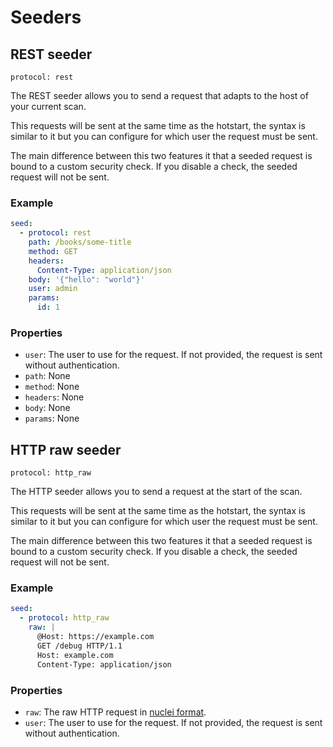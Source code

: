 # Seeders

## REST seeder

`protocol: rest`

The REST seeder allows you to send a request that adapts to the host of your current scan.

This requests will be sent at the same time as the hotstart, the syntax is similar to it but
you can configure for which user the request must be sent.

The main difference between this two features it that a seeded request is bound to a custom security check.
If you disable a check, the seeded request will not be sent.

### Example

```yaml
seed:
  - protocol: rest
    path: /books/some-title
    method: GET
    headers:
      Content-Type: application/json
    body: '{"hello": "world"}'
    user: admin
    params:
      id: 1
```

### Properties

- `user`: The user to use for the request. If not provided, the request is sent without authentication.
- `path`: None
- `method`: None
- `headers`: None
- `body`: None
- `params`: None

## HTTP raw seeder

`protocol: http_raw`

The HTTP seeder allows you to send a request at the start of the scan.

This requests will be sent at the same time as the hotstart, the syntax is similar to it but
you can configure for which user the request must be sent.

The main difference between this two features it that a seeded request is bound to a custom security check.
If you disable a check, the seeded request will not be sent.

### Example

```yaml
seed:
  - protocol: http_raw
    raw: |
      @Host: https://example.com
      GET /debug HTTP/1.1
      Host: example.com
      Content-Type: application/json
```

### Properties

- `raw`: The raw HTTP request in [nuclei format](https://docs.projectdiscovery.io/templates/protocols/http/raw-http).
- `user`: The user to use for the request. If not provided, the request is sent without authentication.
